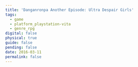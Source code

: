 ```yaml
---
title: 'Danganronpa Another Episode: Ultra Despair Girls'
tags:
  - game
  - platform_playstation-vita
  - genre_rpg
digital: false
physical: true
guide: false
pending: false
date: 2016-03-11
permalink: false
---
```

